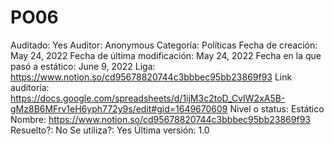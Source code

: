 # PO06

Auditado: Yes
Auditor: Anonymous
Categoría: Políticas
Fecha de creación: May 24, 2022
Fecha de última modificación: May 24, 2022
Fecha en la que pasó a estático: June 9, 2022
Liga: https://www.notion.so/cd95678820744c3bbbec95bb23869f93 
Link auditoría: https://docs.google.com/spreadsheets/d/1ijM3c2toD_CvIW2xA5B-gMz8B6MFrv1eH6yph772y9s/edit#gid=1649670609
Nivel o status: Estático
Nombre: https://www.notion.so/cd95678820744c3bbbec95bb23869f93 
Resuelto?: No
Se utiliza?: Yes
Última versión: 1.0